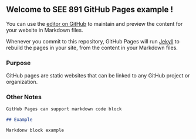 ## Welcome to SEE 891 GitHub Pages example ! 

You can use the [editor on GitHub](https://github.com/trevorb1/SEE-891/edit/gh-pages/index.md) to maintain and preview the content for your website in Markdown files.

Whenever you commit to this repository, GitHub Pages will run [Jekyll](https://jekyllrb.com/) to rebuild the pages in your site, from the content in your Markdown files.

### Purpose

GitHub pages are static websites that can be linked to any GitHub project or organization. 

### Other Notes

```markdown
GitHub Pages can support markdown code block 

## Example

Markdonw block example
